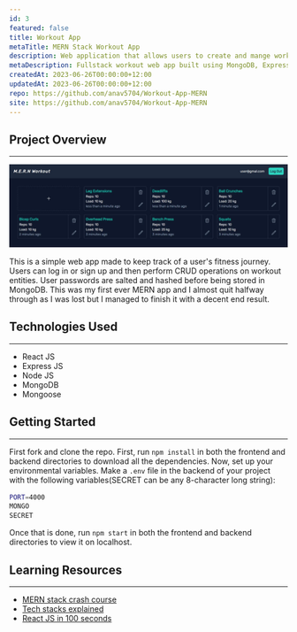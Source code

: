 ```yaml
---
id: 3
featured: false
title: Workout App
metaTitle: MERN Stack Workout App
description: Web application that allows users to create and mange workouts.
metaDescription: Fullstack workout web app built using MongoDB, Express JS, React JS, Node JS with the frontend hosted on Vercel and backend hosted on Render.
createdAt: 2023-06-26T00:00:00+12:00
updatedAt: 2023-06-26T00:00:00+12:00
repo: https://github.com/anav5704/Workout-App-MERN
site: https://github.com/anav5704/Workout-App-MERN
---
```


## Project Overview

---

[![Workout App Demo](./images/workout-app-demo.webp)](https://github.com/anav5704/Workout-App-MERN)

This is a simple web app made to keep track of a user's fitness journey. Users can log in or sign up and then perform CRUD operations on workout entities. User passwords are salted and hashed before being stored in MongoDB. This was my first ever MERN app and I almost quit halfway through as I was lost but I managed to finish it with a decent end result.

## Technologies Used

---

-   React JS
-   Express JS
-   Node JS
-   MongoDB
-   Mongoose

## Getting Started

---

First fork and clone the repo. First, run `npm install` in both the frontend and backend directories to download all the dependencies. Now, set up your environmental variables. Make a `.env` file in the backend of your project with the following variables(SECRET can be any 8-character long string):

```sh
PORT=4000
MONGO
SECRET
```

Once that is done, run `npm start` in both the frontend and backend directories to view it on localhost.

## Learning Resources

---

-   [MERN stack crash course](https://www.youtube.com/watch?v=98BzS5Oz5E4&list=PL4cUxeGkcC9iJ_KkrkBZWZRHVwnzLIoUE)
-   [Tech stacks explained](https://www.youtube.com/watch?v=Sxxw3qtb3_g)
-   [React JS in 100 seconds](https://www.youtube.com/watch?v=Tn6-PIqc4UM)
